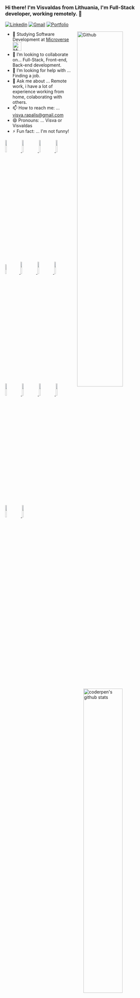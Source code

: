 ### Hi there! I'm Visvaldas from Lithuania, I'm Full-Stack developer, working remotely. 👋

[![Linkedin](https://img.shields.io/badge/-LinkedIn-blue?style=flat&logo=Linkedin&logoColor=white)](https://www.linkedin.com/in/visvaldas-rapalis/)
[![Gmail](https://img.shields.io/badge/-Gmail-c14438?style=flat&logo=Gmail&logoColor=white)](mailto:visva,rapalis@gmail.com)
[![Portfolio](https://img.shields.io/badge/visva--dev-Portfolio-brightgreen)](https://good-developer.com/)

<img width="54%" align="right" alt="Github" src="https://image.freepik.com/free-vector/web-developer-works-laptop-horizontal-banner-with-young-programmer-job-colorful-illustration-flat-style_198278-423.jpg" />


- 🔭 Studying Software Development at [Microverse](https://www.microverse.org/) <img alt="Microverse" title="Microverse" src="https://user-images.githubusercontent.com/59986562/88595658-ced4fe80-d039-11ea-97fd-f6351b7e8d00.png" height="28">&nbsp;&nbsp;&nbsp;&nbsp; 
- 👯 I’m looking to collaborate on... Full-Stack, Front-end, Back-end development.
- 🤔 I’m looking for help with ... Finding a job.
- 💬 Ask me about ... Remote work, i have a lot of experience working from home, colaborating with others.
- 📫 How to reach me: ... visva.rapalis@gmail.com
- 😄 Pronouns: ... Visva or Visvaldas
- ⚡ Fun fact: ... I'm not funny!

<p>
  <!-- Your languages and tools. Be careful with the alignment. 
  You can use this sites to get logos: https://www.vectorlogo.zone or https://simpleicons.org/
  -->
  <a href="https://github.com/visva-dev"><img width="50%" align="right" alt="coderpen's github stats" src="https://github-readme-stats.vercel.app/api?username=visva-dev&show_icons=true&hide_border=true" />
    
    
  <code><img width="10%" src="https://www.vectorlogo.zone/logos/ruby-lang/ruby-lang-horizontal.svg"></code>
  <code><img width="10%" src="https://www.vectorlogo.zone/logos/python/python-ar21.svg"></code>
  <code><img width="10%" src="https://www.vectorlogo.zone/logos/javascript/javascript-ar21.svg"></code>
  <code><img width="10%" src="https://www.vectorlogo.zone/logos/reactjs/reactjs-ar21.svg"></code>
  <br />
  <code><img width="9%" src="https://www.vectorlogo.zone/logos/w3_html5/w3_html5-ar21.svg"></code>
  <code><img width="10%" src="https://www.vectorlogo.zone/logos/sass-lang/sass-lang-ar21.svg"></code>
  <code><img width="10%" src="https://www.vectorlogo.zone/logos/getbootstrap/getbootstrap-ar21.svg"></code>
  <code><img width="10%" src="https://www.vectorlogo.zone/logos/git-scm/git-scm-ar21.svg"></code>
  <br />
  <code><img width="10%" src="https://www.vectorlogo.zone/logos/linux/linux-ar21.svg"></code>
  <code><img width="10%" src="https://www.vectorlogo.zone/logos/mysql/mysql-ar21.svg"></code>
  <code><img width="10%" src="https://www.vectorlogo.zone/logos/mongodb/mongodb-ar21.svg"></code>
  <code><img width="10%" src="https://www.vectorlogo.zone/logos/postgresql/postgresql-ar21.svg"></code>
  <br />
  <code><img width="10%" src="https://www.vectorlogo.zone/logos/visualstudio_code/visualstudio_code-ar21.svg"></code>
  <code><img width="10%" src="https://www.vectorlogo.zone/logos/amazon_aws/amazon_aws-ar21.svg"></code>
  </a>
</p>

